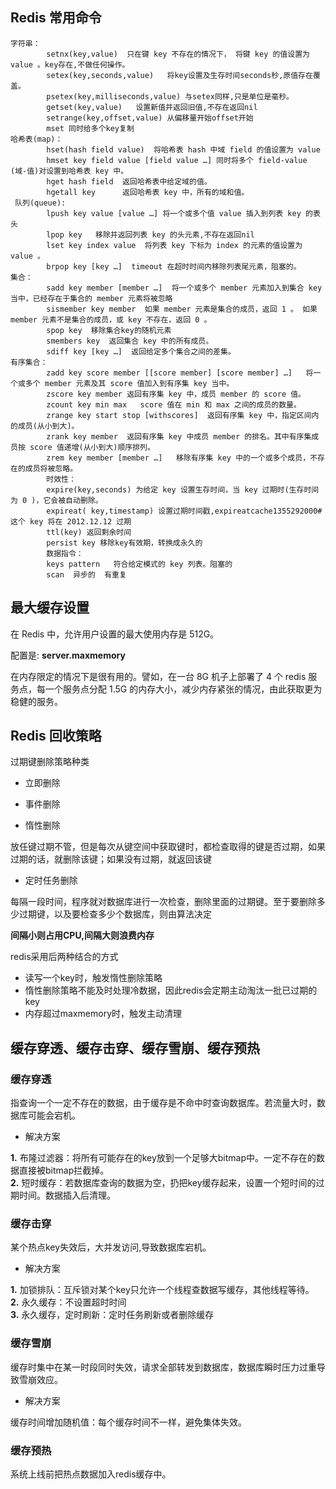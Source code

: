 
## Redis 常用命令
```
字符串：
        setnx(key,value)  只在键 key 不存在的情况下， 将键 key 的值设置为 value 。key存在,不做任何操作。
        setex(key,seconds,value)   将key设置及生存时间seconds秒,原值存在覆盖。
        psetex(key,milliseconds,value) 与setex同样,只是单位是毫秒。
        getset(key,value)   设置新值并返回旧值,不存在返回nil
        setrange(key,offset,value) 从偏移量开始offset开始
        mset 同时给多个key复制
哈希表(map)：
        hset(hash field value)  将哈希表 hash 中域 field 的值设置为 value
        hmset key field value [field value …] 同时将多个 field-value (域-值)对设置到哈希表 key 中。
        hget hash field  返回哈希表中给定域的值。
        hgetall key      返回哈希表 key 中，所有的域和值。
 队列(queue):
        lpush key value [value …] 将一个或多个值 value 插入到列表 key 的表头
        lpop key   移除并返回列表 key 的头元素,不存在返回nil
        lset key index value  将列表 key 下标为 index 的元素的值设置为 value 。
        brpop key [key …]  timeout 在超时时间内移除列表尾元素，阻塞的。
集合：
        sadd key member [member …]  将一个或多个 member 元素加入到集合 key 当中，已经存在于集合的 member 元素将被忽略
        sismember key member  如果 member 元素是集合的成员，返回 1 。 如果 member 元素不是集合的成员，或 key 不存在，返回 0 。
        spop key  移除集合key的随机元素
        smembers key  返回集合 key 中的所有成员。
        sdiff key [key …]  返回给定多个集合之间的差集。
有序集合：
        zadd key score member [[score member] [score member] …]   将一个或多个 member 元素及其 score 值加入到有序集 key 当中。
        zscore key member 返回有序集 key 中，成员 member 的 score 值。
        zcount key min max   score 值在 min 和 max 之间的成员的数量。
        zrange key start stop [withscores]  返回有序集 key 中，指定区间内的成员(从小到大)。
        zrank key member  返回有序集 key 中成员 member 的排名。其中有序集成员按 score 值递增(从小到大)顺序排列。
        zrem key member [member …]   移除有序集 key 中的一个或多个成员，不存在的成员将被忽略。
        时效性：
        expire(key,seconds) 为给定 key 设置生存时间，当 key 过期时(生存时间为 0 )，它会被自动删除。
        expireat( key,timestamp) 设置过期时间戳,expireatcache1355292000# 这个 key 将在 2012.12.12 过期
        ttl(key) 返回剩余时间
        persist key 移除key有效期，转换成永久的
        数据指令：
        keys pattern   符合给定模式的 key 列表。阻塞的
        scan  异步的  有重复
```

## 最大缓存设置

在 Redis 中，允许用户设置的最大使用内存是 512G。

配置是: **server.maxmemory**

在内存限定的情况下是很有用的。譬如，在一台 8G 机子上部署了 4 个 redis 服务点，每一个服务点分配 1.5G 的内存大小，减少内存紧张的情况，由此获取更为稳健的服务。


## Redis 回收策略

过期键删除策略种类
- 立即删除

- 事件删除

- 惰性删除

放任键过期不管，但是每次从键空间中获取键时，都检查取得的键是否过期，如果过期的话，就删除该键；如果没有过期，就返回该键

- 定时任务删除

每隔一段时间，程序就对数据库进行一次检查，删除里面的过期键。至于要删除多少过期键，以及要检查多少个数据库，则由算法决定

**间隔小则占用CPU,间隔大则浪费内存**


redis采用后两种结合的方式

- 读写一个key时，触发惰性删除策略
- 惰性删除策略不能及时处理冷数据，因此redis会定期主动淘汰一批已过期的key
- 内存超过maxmemory时，触发主动清理

## 缓存穿透、缓存击穿、缓存雪崩、缓存预热

### 缓存穿透

指查询一个一定不存在的数据，由于缓存是不命中时查询数据库。若流量大时，数据库可能会宕机。

- 解决方案

**1.** 布隆过滤器：将所有可能存在的key放到一个足够大bitmap中。一定不存在的数据直接被bitmap拦截掉。  
**2.** 短时缓存：若数据库查询的数据为空，扔把key缓存起来，设置一个短时间的过期时间。数据插入后清理。

### 缓存击穿

某个热点key失效后，大并发访问,导致数据库宕机。

- 解决方案

**1.** 加锁排队：互斥锁对某个key只允许一个线程查数据写缓存，其他线程等待。  
**2.** 永久缓存：不设置超时时间  
**3.** 永久缓存，定时刷新：定时任务刷新或者删除缓存

### 缓存雪崩

缓存时集中在某一时段同时失效，请求全部转发到数据库，数据库瞬时压力过重导致雪崩效应。

- 解决方案

缓存时间增加随机值：每个缓存时间不一样，避免集体失效。

### 缓存预热

系统上线前把热点数据加入redis缓存中。     
